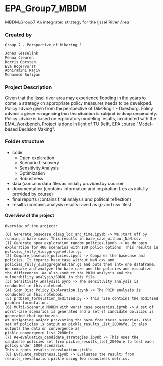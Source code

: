 # EPA_Group7_MBDM
MBDM_Group7
An integrated strategy for the Ijssel River Area 


### Created by
```
Group 7 - Perspective of Dikering 1

Jonas Besselink
Fenna Cleuren
Dorris Corsten
Eva Hogervorst 
Abhiramini Rajiv
Mohammed Sufiyan
```

### Project Description
Given that the Ijssel river area may experience flooding in the years to come, a strategy on appropriate policy measures needs to be developed. 
Policy advice given from the perspective of DikeRing 1 - Doesburg. 
Policy advice  is given recognising that the situation is subject to deep uncertainty.
Policy advice is based on exploratory modeling results, conducted with the EMA_Workbench. 
Project is done in light of TU Delft, EPA course "Model-based Decision Making".

### Folder structure
- code
  * Open exploration
  * Scenario Discovery
  * Sensitivity Analysis
  * Optimization
  * Robustness
- data (contains data files as initially provided by course) 
- documentation (contains information and inspiration files as initially provided by course)
- final reports (contains final analysis and political reflection) 
- results (contains analysis results saved as gz and csv files)

#### Overview of the project

```
Overview of the project:

(0) Generate_basecase_disag_loc_and_time.ipynb -> We start off by running a base case. This results in base_case_without_NaN.csv
(1) Generate_open_exploration_random_policies.ipynb -> We do open exploration for 400 scenarios with 100 policy options. This results in policies_fully_disaggregated.tar.gz
(2) Compare_basecase_policies.ipynb -> Compares the basecase and policies. It imports base_case_without_NaN.csv and policies_fully_disaggregated.tar.gz and puts them into one dataframe. 
We compare and analyze the base case and the policies and visualize the differences. We also conduct the PRIM analysis and the vulnerability analysis/SOBOL in this file.
(3) Sensitivity Analysisi.pynb -> The sensitivity analysis is conducted in this notebook.
(4) Scen_Disc_Policy_Exploration.ipynb -> The PRIM analysis is conducted in this notebook. 
(5) problem_formulation_modified.py -> This file contains the modified problem formulation.
(6) Multi-Scenario MORDM with worst case scenarios.ipynb -> A set of worst-case scenarios is generated and a set of candidate policies is generated that optimizes 
at mitigating and/or preventing the harm from these scenarios. This set of policies is output as pickle_results_list_2000nfe. It also outputs the data on convergence as 
pickle_convergence_list_2000nfe
(7) Re-evaluation_candidate_strategies.ipynb -> This uses the candidate policies set from pickle_results_list_2000nfe to test each policy under 1000 scenarios. 
This outputs results_reevaluation.pickle
(8) Evaluate_robustness.ipynb -> Evaluates the results from results_reevaluation.pickle using two robustness metrics.
```
